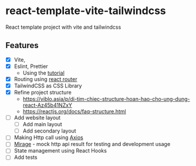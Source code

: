 # react-template-vite-tailwindcss
React template project with vite and tailwindcss

## Features
- [x] Vite,
- [x] Eslint, Prettier
  - Using the [tutorial](https://javascript.plainenglish.io/setting-eslint-and-prettier-on-a-react-typescript-project-2021-22993565edf9)
- [x] Routing using [react router](https://reactrouter.com/)
- [x] TailwindCSS as CSS Library
- [x] Refine project structure
  - https://viblo.asia/p/di-tim-chiec-structure-hoan-hao-cho-ung-dung-react-Az45b41NZxY
  - https://reactjs.org/docs/faq-structure.html
- [ ] Add website layout
  - [ ] Add main layout
  - [ ] Add secondary layout
- [ ] Making Http call using [Axios](https://github.com/axios/axios)
- [ ] [Mirage](https://miragejs.com/) - mock http api result for testing and development usage
- [ ] State management using React Hooks
- [ ] Add tests
